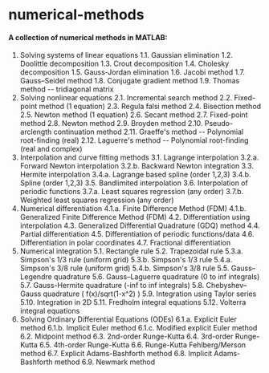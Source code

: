 # numerical-methods

#### A collection of numerical methods in MATLAB:

1. Solving systems of linear equations
    1.1. Gaussian elimination
    1.2. Doolittle decomposition
    1.3. Crout decomposition
    1.4. Cholesky decomposition
    1.5. Gauss-Jordan elimination
    1.6. Jacobi method
    1.7. Gauss–Seidel method
    1.8. Conjugate gradient method
    1.9. Thomas method -- tridiagonal matrix
2. Solving nonlinear equations
    2.1. Incremental search method
    2.2. Fixed-point method (1 equation)
    2.3. Regula falsi method
    2.4. Bisection method
    2.5. Newton method (1 equation)
    2.6. Secant method
    2.7. Fixed-point method
    2.8. Newton method
    2.9. Broyden method
    2.10. Pseudo-arclength continuation method
    2.11. Graeffe's method --  Polynomial root-finding (real)
    2.12. Laguerre's method -- Polynomial root-finding (real and complex)
3. Interpolation and curve fitting methods
    3.1. Lagrange interpolation
    3.2.a. Forward Newton interpolation
    3.2.b. Backward Newton integration
    3.3. Hermite interpolation
    3.4.a. Lagrange based spline (order 1,2,3)
    3.4.b. Spline (order 1,2,3)
    3.5. Bandlimited interpolation
    3.6. Interpolation of periodic functions
    3.7.a. Least squares regression (any order)
    3.7.b. Weighted least squares regression (any order)
4. Numerical differentiation
  4.1.a. Finite Difference Method (FDM)
  4.1.b. Generalized Finite Difference Method (FDM)
  4.2. Differentiation using interpolation
  4.3. Generalized Differential Quadrature (GDQ) method
  4.4. Partial differentiation
  4.5. Differentiation of periodic functions/data
  4.6. Differentiation in polar coordinates
  4.7. Fractional differentiation
5. Numerical integration
  5.1. Rectangle rule
  5.2. Trapezoidal rule
  5.3.a. Simpson's 1/3 rule (uniform grid)
  5.3.b. Simpson's 1/3 rule
  5.4.a. Simpson's 3/8 rule (uniform grid)
  5.4.b. Simpson's 3/8 rule
  5.5. Gauss–Legendre quadrature
  5.6. Gauss–Laguerre quadrature (0 to inf integrals)
  5.7. Gauss-Hermite quadrature  (-inf to inf integrals)
  5.8. Chebyshev–Gauss quadrature ( f(x)/sqrt(1-x^2) )
  5.9. Integration using Taylor series
  5.10. Integration in 2D
  5.11. Fredholm integral equations
  5.12. Volterra integral equations
6. Solving Ordinary Differential Equations (ODEs)
  6.1.a. Explicit Euler method
  6.1.b. Implicit Euler method
  6.1.c. Modified explicit Euler method
  6.2. Midpoint method
  6.3. 2nd-order Runge-Kutta
  6.4. 3rd-order Runge-Kutta
  6.5. 4th-order Runge-Kutta
  6.6. Runge-Kutta Fehlberg/Merson method
  6.7. Explicit Adams-Bashforth method
  6.8. Implicit Adams-Bashforth method
  6.9. Newmark method
